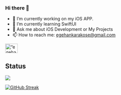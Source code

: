### Hi there 👋

- 🔭 I’m currently working on my iOS APP.
- 🌱 I’m currently learning SwiftUI
- 💬 Ask me about iOS Development or My Projects
- 📫 How to reach me: egehankarakose@gmail.com

<a href="https://www.linkedin.com/in/egehan-karaköse-b05942171/" target="blank"><img align="center" src="https://raw.githubusercontent.com/rahuldkjain/github-profile-readme-generator/master/src/images/icons/Social/linked-in-alt.svg" alt=“egehan-karakose” height="30" width="40" /></a>


## Status


<img src="https://github-readme-stats.vercel.app/api?username=egehan-karakose&show_icons=true&title_color=ffffff&icon_color=bb2acf&text_color=daf7dc&bg_color=151515">

[![GitHub Streak](https://streak-stats.demolab.com/?user=egehan-karakose&theme=dark)](https://git.io/streak-stats)


<!--
**egehan-karakose/egehan-karakose** is a ✨ _special_ ✨ repository because its `README.md` (this file) appears on your GitHub profile.



Here are some ideas to get you started:

- 🔭 I’m currently working on ...
- 🌱 I’m currently learning ...
- 👯 I’m looking to collaborate on ...
- 🤔 I’m looking for help with ...
- 💬 Ask me about ...
- 📫 How to reach me: ...
- 😄 Pronouns: ...
- ⚡ Fun fact: ...
-->
